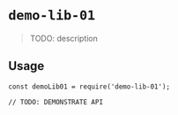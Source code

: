 # `demo-lib-01`

> TODO: description

## Usage

```
const demoLib01 = require('demo-lib-01');

// TODO: DEMONSTRATE API
```

